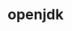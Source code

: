 ---
title: "openjdk"
layout: cache
categories: [package, develop-2024-06-02]
meta: {"versions": ["11.0.15_10", "11.0.17_8", "11.0.23_9", "17.0.11_9", "21.0.3_9"], "compilers": ["apple-clang@=15.0.0", "cce@=15.0.1", "gcc@=10.3.0", "gcc@=11.4.0", "gcc@=7.3.1", "gcc@=7.5.0", "gcc@=9.4.0", "oneapi@=2024.0.0"], "oss": ["amzn2", "rhel8", "sle_hpc15", "ubuntu18.04", "ubuntu20.04", "ubuntu22.04", "ventura"], "platforms": ["darwin", "linux"], "targets": ["aarch64", "neoverse_n1", "neoverse_v1", "neoverse_v2", "ppc64le", "x86_64_v3", "x86_64_v4", "zen4"], "stacks": ["aws-isc", "aws-isc-aarch64", "build_systems", "e4s", "e4s-cray-rhel", "e4s-cray-sles", "e4s-neoverse-v2", "e4s-neoverse_v1", "e4s-oneapi", "e4s-power", "e4s-rocm-external", "ml-darwin-aarch64-mps", "ml-linux-x86_64-cpu", "ml-linux-x86_64-cuda", "root"], "num_specs": 18, "num_specs_by_stack": {"root": 18, "ml-darwin-aarch64-mps": 1, "aws-isc-aarch64": 6, "aws-isc": 3, "e4s-cray-rhel": 1, "e4s-cray-sles": 1, "build_systems": 1, "e4s-power": 1, "e4s-neoverse_v1": 1, "e4s-neoverse-v2": 1, "e4s": 1, "e4s-rocm-external": 1, "ml-linux-x86_64-cpu": 1, "ml-linux-x86_64-cuda": 1, "e4s-oneapi": 1}}
spec_details: [{"hash": "lqvt764senv5hucyygffghicbxur4lgi", "compiler": "apple-clang@=15.0.0", "versions": ["11.0.15_10"], "os": "ventura", "platform": "darwin", "target": "aarch64", "variants": ["build_system=generic"], "stacks": ["root", "ml-darwin-aarch64-mps"], "size": "-", "tarball": "https://binaries.spack.io/develop-2024-06-02/build_cache/darwin-ventura-aarch64/apple-clang-15.0.0/openjdk-11.0.15_10/darwin-ventura-aarch64-apple-clang-15.0.0-openjdk-11.0.15_10-lqvt764senv5hucyygffghicbxur4lgi.spack"}, {"hash": "xfryjtmzku6qnbc3czcblv3n6s36o5wb", "compiler": "gcc@=7.3.1", "versions": ["17.0.11_9"], "os": "amzn2", "platform": "linux", "target": "aarch64", "variants": ["build_system=generic"], "stacks": ["aws-isc-aarch64", "root"], "size": "-", "tarball": "https://binaries.spack.io/develop-2024-06-02/build_cache/linux-amzn2-aarch64/gcc-7.3.1/openjdk-17.0.11_9/linux-amzn2-aarch64-gcc-7.3.1-openjdk-17.0.11_9-xfryjtmzku6qnbc3czcblv3n6s36o5wb.spack"}, {"hash": "6nb4ucdfkbrdftln5sa3vcntt5y5exe6", "compiler": "gcc@=7.3.1", "versions": ["11.0.23_9"], "os": "amzn2", "platform": "linux", "target": "aarch64", "variants": ["build_system=generic"], "stacks": ["aws-isc-aarch64", "root"], "size": "-", "tarball": "https://binaries.spack.io/develop-2024-06-02/build_cache/linux-amzn2-aarch64/gcc-7.3.1/openjdk-11.0.23_9/linux-amzn2-aarch64-gcc-7.3.1-openjdk-11.0.23_9-6nb4ucdfkbrdftln5sa3vcntt5y5exe6.spack"}, {"hash": "lwm7r3flkustvpr2vy7is7bsnvsdshxv", "compiler": "gcc@=7.3.1", "versions": ["21.0.3_9"], "os": "amzn2", "platform": "linux", "target": "aarch64", "variants": ["build_system=generic"], "stacks": ["aws-isc-aarch64", "root"], "size": "-", "tarball": "https://binaries.spack.io/develop-2024-06-02/build_cache/linux-amzn2-aarch64/gcc-7.3.1/openjdk-21.0.3_9/linux-amzn2-aarch64-gcc-7.3.1-openjdk-21.0.3_9-lwm7r3flkustvpr2vy7is7bsnvsdshxv.spack"}, {"hash": "t7h53eu2cviifjphig5lzvqmxissmp7a", "compiler": "gcc@=7.3.1", "versions": ["17.0.11_9"], "os": "amzn2", "platform": "linux", "target": "neoverse_n1", "variants": ["build_system=generic"], "stacks": ["aws-isc-aarch64", "root"], "size": "-", "tarball": "https://binaries.spack.io/develop-2024-06-02/build_cache/linux-amzn2-neoverse_n1/gcc-7.3.1/openjdk-17.0.11_9/linux-amzn2-neoverse_n1-gcc-7.3.1-openjdk-17.0.11_9-t7h53eu2cviifjphig5lzvqmxissmp7a.spack"}, {"hash": "kjaivo7vvqvtedwuwsgxgcxbvup5wkec", "compiler": "gcc@=7.3.1", "versions": ["11.0.23_9"], "os": "amzn2", "platform": "linux", "target": "neoverse_n1", "variants": ["build_system=generic"], "stacks": ["aws-isc-aarch64", "root"], "size": "-", "tarball": "https://binaries.spack.io/develop-2024-06-02/build_cache/linux-amzn2-neoverse_n1/gcc-7.3.1/openjdk-11.0.23_9/linux-amzn2-neoverse_n1-gcc-7.3.1-openjdk-11.0.23_9-kjaivo7vvqvtedwuwsgxgcxbvup5wkec.spack"}, {"hash": "a2afmcz22oufqmeelbmf4sbh4pejuzy2", "compiler": "gcc@=7.3.1", "versions": ["21.0.3_9"], "os": "amzn2", "platform": "linux", "target": "neoverse_n1", "variants": ["build_system=generic"], "stacks": ["aws-isc-aarch64", "root"], "size": "-", "tarball": "https://binaries.spack.io/develop-2024-06-02/build_cache/linux-amzn2-neoverse_n1/gcc-7.3.1/openjdk-21.0.3_9/linux-amzn2-neoverse_n1-gcc-7.3.1-openjdk-21.0.3_9-a2afmcz22oufqmeelbmf4sbh4pejuzy2.spack"}, {"hash": "jqezb2ecdoxl4oivzppwj3ehzqkywdaj", "compiler": "gcc@=7.3.1", "versions": ["11.0.23_9"], "os": "amzn2", "platform": "linux", "target": "x86_64_v3", "variants": ["build_system=generic"], "stacks": ["root", "aws-isc"], "size": "-", "tarball": "https://binaries.spack.io/develop-2024-06-02/build_cache/linux-amzn2-x86_64_v3/gcc-7.3.1/openjdk-11.0.23_9/linux-amzn2-x86_64_v3-gcc-7.3.1-openjdk-11.0.23_9-jqezb2ecdoxl4oivzppwj3ehzqkywdaj.spack"}, {"hash": "th6q6wxwvvlkx6kv32d3ywkk4vbfzlfb", "compiler": "gcc@=7.3.1", "versions": ["17.0.11_9"], "os": "amzn2", "platform": "linux", "target": "x86_64_v3", "variants": ["build_system=generic"], "stacks": ["root", "aws-isc"], "size": "-", "tarball": "https://binaries.spack.io/develop-2024-06-02/build_cache/linux-amzn2-x86_64_v3/gcc-7.3.1/openjdk-17.0.11_9/linux-amzn2-x86_64_v3-gcc-7.3.1-openjdk-17.0.11_9-th6q6wxwvvlkx6kv32d3ywkk4vbfzlfb.spack"}, {"hash": "k6c5d63ibkfhepieg4f2q4ik6elevcoj", "compiler": "gcc@=7.3.1", "versions": ["21.0.3_9"], "os": "amzn2", "platform": "linux", "target": "x86_64_v3", "variants": ["build_system=generic"], "stacks": ["root", "aws-isc"], "size": "-", "tarball": "https://binaries.spack.io/develop-2024-06-02/build_cache/linux-amzn2-x86_64_v3/gcc-7.3.1/openjdk-21.0.3_9/linux-amzn2-x86_64_v3-gcc-7.3.1-openjdk-21.0.3_9-k6c5d63ibkfhepieg4f2q4ik6elevcoj.spack"}, {"hash": "2o63ptx66tngmthp6iff3erg7oxuwr67", "compiler": "cce@=15.0.1", "versions": ["11.0.23_9"], "os": "rhel8", "platform": "linux", "target": "zen4", "variants": ["build_system=generic"], "stacks": ["root", "e4s-cray-rhel"], "size": "-", "tarball": "https://binaries.spack.io/develop-2024-06-02/build_cache/linux-rhel8-zen4/cce-15.0.1/openjdk-11.0.23_9/linux-rhel8-zen4-cce-15.0.1-openjdk-11.0.23_9-2o63ptx66tngmthp6iff3erg7oxuwr67.spack"}, {"hash": "lnvslk6n2zaebuu2ujdelwpde6dn3zix", "compiler": "gcc@=10.3.0", "versions": ["11.0.23_9"], "os": "sle_hpc15", "platform": "linux", "target": "x86_64_v4", "variants": ["build_system=generic"], "stacks": ["root", "e4s-cray-sles"], "size": "-", "tarball": "https://binaries.spack.io/develop-2024-06-02/build_cache/linux-sle_hpc15-x86_64_v4/gcc-10.3.0/openjdk-11.0.23_9/linux-sle_hpc15-x86_64_v4-gcc-10.3.0-openjdk-11.0.23_9-lnvslk6n2zaebuu2ujdelwpde6dn3zix.spack"}, {"hash": "tsmo4u3hwnsop6pxq2x7xkoxffckxncd", "compiler": "gcc@=7.5.0", "versions": ["11.0.23_9"], "os": "ubuntu18.04", "platform": "linux", "target": "x86_64_v3", "variants": ["build_system=generic"], "stacks": ["build_systems", "root"], "size": "-", "tarball": "https://binaries.spack.io/develop-2024-06-02/build_cache/linux-ubuntu18.04-x86_64_v3/gcc-7.5.0/openjdk-11.0.23_9/linux-ubuntu18.04-x86_64_v3-gcc-7.5.0-openjdk-11.0.23_9-tsmo4u3hwnsop6pxq2x7xkoxffckxncd.spack"}, {"hash": "h36h5geufho7twjvuk7tesazhmetrpmc", "compiler": "gcc@=9.4.0", "versions": ["11.0.17_8"], "os": "ubuntu20.04", "platform": "linux", "target": "ppc64le", "variants": ["build_system=generic"], "stacks": ["root", "e4s-power"], "size": "-", "tarball": "https://binaries.spack.io/develop-2024-06-02/build_cache/linux-ubuntu20.04-ppc64le/gcc-9.4.0/openjdk-11.0.17_8/linux-ubuntu20.04-ppc64le-gcc-9.4.0-openjdk-11.0.17_8-h36h5geufho7twjvuk7tesazhmetrpmc.spack"}, {"hash": "iy5dna5aldz5o5rgkz7blarl4uycgu2d", "compiler": "gcc@=11.4.0", "versions": ["11.0.23_9"], "os": "ubuntu22.04", "platform": "linux", "target": "neoverse_v1", "variants": ["build_system=generic"], "stacks": ["root", "e4s-neoverse_v1"], "size": "-", "tarball": "https://binaries.spack.io/develop-2024-06-02/build_cache/linux-ubuntu22.04-neoverse_v1/gcc-11.4.0/openjdk-11.0.23_9/linux-ubuntu22.04-neoverse_v1-gcc-11.4.0-openjdk-11.0.23_9-iy5dna5aldz5o5rgkz7blarl4uycgu2d.spack"}, {"hash": "ozwfmox6ziabdoutdvtgpffajwc2duoa", "compiler": "gcc@=11.4.0", "versions": ["11.0.23_9"], "os": "ubuntu22.04", "platform": "linux", "target": "neoverse_v2", "variants": ["build_system=generic"], "stacks": ["root", "e4s-neoverse-v2"], "size": "-", "tarball": "https://binaries.spack.io/develop-2024-06-02/build_cache/linux-ubuntu22.04-neoverse_v2/gcc-11.4.0/openjdk-11.0.23_9/linux-ubuntu22.04-neoverse_v2-gcc-11.4.0-openjdk-11.0.23_9-ozwfmox6ziabdoutdvtgpffajwc2duoa.spack"}, {"hash": "yzhiwoi2hlrvxgngtupafztjdn5wvpeh", "compiler": "gcc@=11.4.0", "versions": ["11.0.23_9"], "os": "ubuntu22.04", "platform": "linux", "target": "x86_64_v3", "variants": ["build_system=generic"], "stacks": ["e4s", "e4s-rocm-external", "ml-linux-x86_64-cpu", "ml-linux-x86_64-cuda", "root"], "size": "-", "tarball": "https://binaries.spack.io/develop-2024-06-02/build_cache/linux-ubuntu22.04-x86_64_v3/gcc-11.4.0/openjdk-11.0.23_9/linux-ubuntu22.04-x86_64_v3-gcc-11.4.0-openjdk-11.0.23_9-yzhiwoi2hlrvxgngtupafztjdn5wvpeh.spack"}, {"hash": "vanmw2ntszzrx3svuyhux2feqc523ipz", "compiler": "oneapi@=2024.0.0", "versions": ["11.0.23_9"], "os": "ubuntu22.04", "platform": "linux", "target": "x86_64_v3", "variants": ["build_system=generic"], "stacks": ["root", "e4s-oneapi"], "size": "-", "tarball": "https://binaries.spack.io/develop-2024-06-02/build_cache/linux-ubuntu22.04-x86_64_v3/oneapi-2024.0.0/openjdk-11.0.23_9/linux-ubuntu22.04-x86_64_v3-oneapi-2024.0.0-openjdk-11.0.23_9-vanmw2ntszzrx3svuyhux2feqc523ipz.spack"}]
---